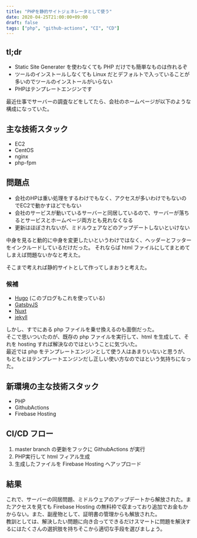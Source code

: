 ```yaml
---
title: "PHPを静的サイトジェネレータとして使う"
date: 2020-04-25T21:00:00+09:00
draft: false
tags: ["php", "github-actions", "CI", "CD"]
---
```


## tl;dr
- Static Site Generater を使わなくても PHP だけでも簡単なものは作れるぞ
- ツールのインストールしなくても Linux だとデフォルトで入っていることが多いのでツールのインストールがいらない
- PHPはテンプレートエンジンです

<!--more-->

最近仕事でサーバーの調査などをしてたら、会社のホームページが以下のような構成になっていた。

## 主な技術スタック
- EC2
- CentOS
- nginx
- php-fpm

## 問題点 
- 会社のHPは重い処理をするわけでもなく、アクセスが多いわけでもないのでEC2で動かすほどでもない
- 会社のサービスが動いているサーバーと同居しているので、サーバーが落ちるとサービスとホームページ両方とも見れなくなる
- 更新はほぼされないが、ミドルウェアなどのアップデートしないといけない

中身を見ると動的に中身を変更したいというわけではなく、ヘッダーとフッターをインクルードしているだけだった。
それならば html ファイルにしてまとめてしまえば問題ないかなと考えた。

そこまで考えれば静的サイトとして作ってしまおうと考えた。

### 候補 
- [Hugo](https://gohugo.io/) (このブログもこれを使っている)
- [GatsbyJS](https://www.gatsbyjs.org/)
- [Nuxt](https://ja.nuxtjs.org/)
- [jekyll](https://jekyllrb.com/)

しかし、すでにある php ファイルを乗せ換えるのも面倒だった。  
そこで思いついたのが、既存の php ファイルを実行して、html を生成して、それを hosting すれば解決なのではということに気づいた。  
最近では php をテンプレートエンジンとして使う人はあまりいないと思うが、もともとはテンプレートエンジンだし正しい使い方なのではという気持ちになった。

## 新環境の主な技術スタック

- PHP
- GithubActions
- Firebase Hosting

## CI/CD フロー

1. master branch の更新をフックに GithubActions が実行
1. PHP実行して html フィアル生成
1. 生成したファイルを Firebase Hosting へアップロード

## 結果
これで、サーバーの同居問題、ミドルウェアのアップデートから解放された。またアクセスを見ても Firebase Hosting の無料枠で収まっており追加でお金もかからない。また、副産物として、証明書の管理からも解放された。  
教訓としては、解決したい問題に向き合ってできるだけスマートに問題を解決するにはたくさんの選択肢を持ちそこから適切な手段を選びましょう。
